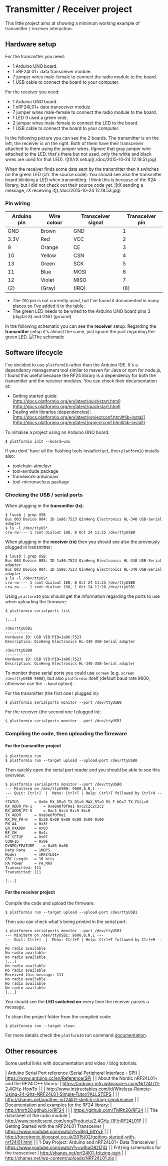 Transmitter / Receiver project
==============================

This little project aims at showing a minimum working example of transmitter / receiver interaction.

## Hardware setup

For the transmitter you need:
 - 1 Arduino UNO board.
 - 1 nRF24L01+ data transceiver module.
 - 7 jumper wires male-female to connect the radio module to the board.
 - 1 USB cable to connect the board to your computer.

For the receiver you need:
 - 1 Arduino UNO board.
 - 1 nRF24L01+ data transceiver module.
 - 7 jumper wires male-female to connect the radio module to the board.
 - 1 LED (I used a green one).
 - 2 jumper wires male-female to connect the LED to the board.
 - 1 USB cable to connect the board to your computer.

In the following picture you can see the 2 boards. The transmitter is on the left, the receiver is on the right. Both of them have their transceiver attached to them using the jumper wires. (Ignore that gray jumper wire attached to the LED, that's there but not used, only the white and black wires are used for that LED).
![tX/rX setup](./doc/2015-10-24 12.19.51.jpg)

When the receiver finds some data sent by the transmitter then it switches on the green LED (cfr. the source code).
You should see also the transmitter board blinking a LED when transmitting. I think this is because of the R24 library, but I did not check out their source code yet.
![tX sending a message, rX receiving it](./doc/2015-10-24 12.19.53.jpg)

### Pin wiring

| Arduino pin | Wire colour | Transceiver signal | Transceiver pin  |
|-------------|-------------|--------------------|------------------|
| GND         | Brown       | GND                | 1                |
| 3.3V        | Red         | VCC                | 2                |
| 9           | Orange      | CE                 | 3                |
| 10          | Yellow      | CSN                | 4                |
| 13          | Green       | SCK                | 5                |
| 11          | Blue        | MOSI               | 6                |
| 12          | Violet      | MISO               | 7                |
| (2)         | (Gray)      | (IRQ)              | (8)              |

 - The `IRQ` pin is not currently used, but I've found it documented in many places so I've added it to the table.
 - The green LED needs to be wired to the Arduino UNO board pins 3 (digital 3) and GND (ground).

In the following schematic you can see the __receiver__ setup. Regarding the __transmitter__ setup it's almost the same, just ignore the part regarding the green LED.
![The schematic](./doc/schematic-arduino-uno-nordic-nrf24l01_bb.png) 


## Software lifecycle

I've decided to use `platformIO` rather than the Arduino IDE. It's a dependency management tool similar to maven for Java or npm for node.js, I found this useful because the RF24 library is a dependency for both the transmitter and the receiver modules. You can check their documentation at:

- Getting started guide: [http://docs.platformio.org/en/latest/quickstart.html](http://docs.platformio.org/en/latest/quickstart.html)
- Dealing with libraries (dependencies): [http://docs.platformio.org/en/latest/projectconf.html#lib-install](http://docs.platformio.org/en/latest/projectconf.html#lib-install)

To initialise a project using an Arduino UNO board:
```
$ platformio init --board=uno
```

If you dont' have all the flashing tools installed yet, then `platformIO` installs also:
 - toolchain-atmelavr 
 - tool-avrdude package
 - framework-arduinoavr
 - tool-micronucleus package

### Checking the USB / serial ports

When plugging in the __transmitter (tx)__:

```
$ lsusb | grep USB
Bus 003 Device 084: ID 1a86:7523 QinHeng Electronics HL-340 USB-Serial adapter
$ ls -l /dev/ttyUS*
crw-rw---- 1 root dialout 188, 0 Oct 24 11:25 /dev/ttyUSB0
```

When plugging in the __receiver (rx)__ then you should see also the previously plugged in transmitter:

```
$ lsusb | grep USB
Bus 003 Device 085: ID 1a86:7523 QinHeng Electronics HL-340 USB-Serial adapter
Bus 003 Device 084: ID 1a86:7523 QinHeng Electronics HL-340 USB-Serial adapter
$ ls -l /dev/ttyUS*
crw-rw---- 1 root dialout 188, 0 Oct 24 11:25 /dev/ttyUSB0
crw-rw---- 1 root dialout 188, 1 Oct 24 11:28 /dev/ttyUSB1
```

Using `platformIO` you should get the information regarding the ports to use when uploading the firmware:

```
$ platformio serialports list

[...]

/dev/ttyUSB1
------------
Hardware ID: USB VID:PID=1a86:7523
Description: QinHeng Electronics HL-340 USB-Serial adapter 

/dev/ttyUSB0
------------
Hardware ID: USB VID:PID=1a86:7523
Description: QinHeng Electronics HL-340 USB-Serial adapter
```

To monitor those serial ports you could use `screen` (e.g. `screen /dev/ttyUSB0 9600`), but also `platformio` itself (default baud rate 9600, otherwise use the `--baud` option).

For the transmitter (the first one I plugged in):
```
$ platformio serialports monitor --port /dev/ttyUSB0
```
For the receiver (the second one I plugged in):
```
$ platformio serialports monitor --port /dev/ttyUSB1
```

### Compiling the code, then uploading the firmware

#### For the transmitter project

```
$ platformio run
$ platformio run --target upload --upload-port /dev/ttyUSB0
```

Then quickly open the serial port reader and you should be able to see this overview:
```
$ platformio serialports monitor --port /dev/ttyUSB0
--- Miniterm on /dev/ttyUSB0: 9600,8,N,1 ---
--- Quit: Ctrl+]  |  Menu: Ctrl+T | Help: Ctrl+T followed by Ctrl+H ---
STATUS		 = 0x0e RX_DR=0 TX_DS=0 MAX_RT=0 RX_P_NO=7 TX_FULL=0
RX_ADDR_P0-1	 = 0xe8e8f0f0e1 0xc2c2c2c2c2
RX_ADDR_P2-5	 = 0xc3 0xc4 0xc5 0xc6
TX_ADDR		 = 0xe8e8f0f0e1
RX_PW_P0-6	 = 0x20 0x00 0x00 0x00 0x00 0x00
EN_AA		 = 0x3f
EN_RXADDR	 = 0x03
RF_CH		 = 0x4c
RF_SETUP	 = 0x07
CONFIG		 = 0x0e
DYNPD/FEATURE	 = 0x00 0x00
Data Rate	 = 1MBPS
Model		 = nRF24L01+
CRC Length	 = 16 bits
PA Power	 = PA_MAX
Transmitted: 111
Transmitted: 111

[...]
```

#### For the receiver project

Compile the code and upload the firmware:
```
$ platformio run --target upload --upload-port /dev/ttyUSB1
```

Then you can check what's being printed in the serial port:

```
$ platformio serialports monitor --port /dev/ttyUSB1
--- Miniterm on /dev/ttyUSB1: 9600,8,N,1 ---
--- Quit: Ctrl+]  |  Menu: Ctrl+T | Help: Ctrl+T followed by Ctrl+H ---
No radio available
No radio available
No radio available
[...]
No radio available
No radio available
Received this message: 111
No radio available
No radio available
No radio available
[...]
```

You should see the __LED switched on__ every time the receiver parses a message.


To clean the project folder from the compiled code:

```
$ platformio run --target clean
```

For more details check the `platformIO` run command [documentation](http://docs.platformio.org/en/latest/userguide/cmd_run.html).


## Other resources

Some useful links with documentation and video / blog tutorials:

| Arduino Serial Port reference (Serial Peripheral Interface - SPI) | https://www.arduino.cc/en/Reference/SPI |
| About the Nordic nRF24L01+ and the RF24 C++ library:              | https://arduino-info.wikispaces.com/Nrf24L01-2.4GHz-HowTo |
|                                                                   | http://www.instructables.com/id/Wireless-Remote-Using-24-Ghz-NRF24L01-Simple-Tutor/?ALLSTEPS |
|                                                                   | http://shanes.net/another-nrf24l01-sketch-string-sendreceive |
| Documentation and examples for the RF24 library:                  | http://tmrh20.github.io/RF24 |
|                                                                   | https://github.com/TMRh20/RF24 |
| The datasheet of the radio module                                 | http://www.nordicsemi.com/eng/Products/2.4GHz-RF/nRF24L01P |
| Getting Started with the nRF24L01 Transceiver                     | https://www.youtube.com/watch?v=BjId_6tlYvE |
|                                                                   | http://forcetronic.blogspot.co.uk/2015/02/getting-started-with-nrf24l01.html |
| 1-Day Project: Arduino and nRF24L01+ Data Transceiver             | https://www.youtube.com/watch?v=wlhuO82IZjQ |
| Fritzing schematics for the transceiver                           | http://shanes.net/nrf24l01-fritzing-part
|                                                                   | http://shanes.net/wp-content/uploads/NRF24L01.zip |

